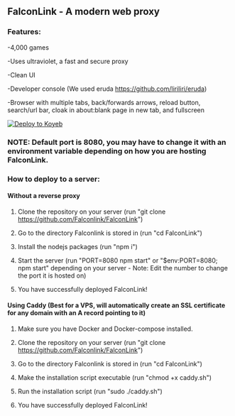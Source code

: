 <h2>FalconLink - A modern web proxy</h2>

<h3>Features:</h3>
 
-4,000 games
 
-Uses ultraviolet, a fast and secure proxy

-Clean UI

-Developer console (We used eruda https://github.com/liriliri/eruda)

-Browser with multiple tabs, back/forwards arrows, reload button, search/url bar, cloak in about:blank page in new tab, and fullscreen

[![Deploy to Koyeb](https://camo.githubusercontent.com/86721113f7f1649ceda6caf7ee264dbe44ce51f3f963c97c0d023de58f30d0f8/68747470733a2f2f62696e6261736862616e616e612e6769746875622e696f2f6465706c6f792d627574746f6e732f627574746f6e732f72656d6164652f6b6f7965622e737667)](https://app.koyeb.com/deploy?name=falconlink&instance_type=free&regions=was&instances_min=0&autoscaling_sleep_idle_delay=300&ports=8080%3Bhttp%3B%2F&hc_protocol%5B8080%5D=tcp&hc_grace_period%5B8080%5D=5&hc_interval%5B8080%5D=30&hc_restart_limit%5B8080%5D=3&hc_timeout%5B8080%5D=5&hc_path%5B8080%5D=%2F&hc_method%5B8080%5D=get)
<h3>NOTE: Default port is 8080, you may have to change it with an environment variable depending on how you are hosting FalconLink.</h3>

<h3>How to deploy to a server:</h3>
<h4>Without a reverse proxy</h4>

1. Clone the repository on your server (run "git clone https://github.com/Falconlink/FalconLink")

2. Go to the directory Falconlink is stored in (run "cd FalconLink")

3. Install the nodejs packages (run "npm i")

4. Start the server (run "PORT=8080 npm start" or "$env:PORT=8080; npm start" depending on your server - Note: Edit the number to change the port it is hosted on)

5. You have successfully deployed FalconLink! 

<h4>Using Caddy (Best for a VPS, will automatically create an SSL certificate for any domain with an A record pointing to it)</h4>

1. Make sure you have Docker and Docker-compose installed.

2. Clone the repository on your server (run "git clone https://github.com/Falconlink/FalconLink")

3. Go to the directory Falconlink is stored in (run "cd FalconLink")

4. Make the installation script executable (run "chmod +x caddy.sh")

5. Run the installation script (run "sudo ./caddy.sh")

6. You have successfully deployed FalconLink!
